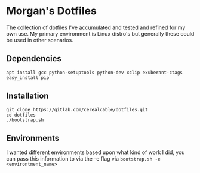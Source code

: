 # Morgan's Dotfiles

The collection of dotfiles I've accumulated and tested and refined for my own use. My primary environment is Linux distro's but generally these could be used in other scenarios.

## Dependencies
```
apt install gcc python-setuptools python-dev xclip exuberant-ctags
easy_install pip
```


## Installation

```
git clone https://gitlab.com/cerealcable/dotfiles.git
cd dotfiles
./bootstrap.sh
```


## Environments

I wanted different environments based upon what kind of work I did, you can pass this information to via the -e flag via `bootstrap.sh -e <environtment_name>`
